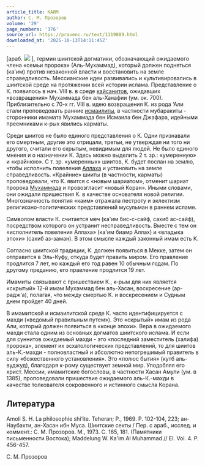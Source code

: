 ```yaml
---
article_title: КАИМ
author: С. М. Прозоров
volume: '29'
page_numbers: '376'
source_url: https://pravenc.ru/text/1319889.html
downloaded_at: '2025-10-13T14:11:45Z'
---
```


[араб. ![](https://pravenc.ru/char/26272/xc1xd6Bxb4xbbA/image.png) ], термин шиитской догматики, обозначающий ожидаемого члена «семьи пророка» (Аль-Мухаммад), который должен подняться (ка'им) против незаконной власти и восстановить на земле справедливость. Мессианские идеи развивались и культивировались в шиитской среде на протяжении всей истории ислама. Представление о К. появилось в нач. VIII в. в среде [кайсанитов](https://pravenc.ru/text/кайсанитов.html), ожидавших «возвращения» Мухаммада бен аль-Ханафии (ум. ок. 700). Приблизительно с 70-х гг. VIII в. идею возвращения К. из рода ‘Али стали проповедовать ранние [исмаилиты](https://pravenc.ru/text/исмаилиты.html), в частности мубаракиты - сторонники имамата Мухаммада бен Исмаила бен Джафара, идейными преемниками к-рых явились карматы.

Среди шиитов не было единого представления о К. Одни признавали его смертным, другие это отрицали, третьи, не утверждая ни того ни другого, считали его скрытым, невидимым для людей. Не было единого мнения и о назначении К. Здесь можно выделить 2 т. зр.: «умеренную» и «крайнюю». С т. зр. «умеренных» шиитов, К. будет послан на землю, чтобы исполнить повеления [Аллаха](https://pravenc.ru/text/Аллах.html) и установить на земле справедливость. «Крайние» шииты (в частности, карматы) проповедовали, что К. явится с «новым шариатом», отменит шариат пророка [Мухаммада](https://pravenc.ru/text/Мухаммад.html) и провозгласит «новый Коран». Иными словами, они ожидали пришествия К. в качестве основателя новой религии. Многозначность понятия «каим» отражала пестроту и эклектизм религиозно-политических представлений мусульман в раннем исламе.

Символом власти К. считается меч (ка'им бис-с-сайф, сахиб ас-сайф), посредством которого он устранит несправедливость. Вместе с тем он «исполнитель повеления Аллаха» (ка'им биамр Аллах) и «владыка эпохи» (сахиб аз-заман). В этом смысле каждый законный имам есть К.

Согласно шиитской традиции, К. должен появиться в Мекке, затем он отправится в Эль-Куфу, откуда будет править миром. Его правление продлится 7 лет, но каждый его год равен 10 обычным годам. По другому преданию, его правление продлится 19 лет.

Имамиты связывают с пришествием К., к-рым для них является «скрытый» 12-й имам Мухаммад бен аль-Хасан, воскресение (ар-радж‘а), полагая, что между смертью К. и воскресением и Судным днем пройдет 40 дней.

В имамитской и исмаилитской среде К. часто идентифицируется с махди («ведомый правильным путем»). Это «скрытый» имам из рода Али, который должен появиться в «конце эпохи». Вера в ожидаемого махди стала одним из основных догматов шиитского ислама. И если для суннитов ожидаемый махди - это «последний заместитель (халифа) пророка», элемент их эсхатологических представлений, то для шиитов аль-К.-махди - полновластный и абсолютно непогрешимый правитель в силу «божественного установления». Это «полюс бытия» (кутб аль-вуджуд), благодаря к-рому существует земной мир. Уподобляя его христ. Мессии, имамитские богословы, в частности Xасан Амули (ум. в 1385), проповедовали пришествие ожидаемого аль-К.-махди в качестве толкователя сокровенного и истинного смысла Корана.

## Литература

Amoli S. H. La philosophie shi‘ite. Teheran; P., 1969. P. 102-104, 223; ан-Наубахти, ан-Хасан ибн Муса. Шиитские секты / Пер. с араб., исслед. и коммент.: С. М. Прозоров. М., 1973. С. 165, 181. (Памятники письменности Востока); Maddelung W. Ka'im Al Muhammad // EI. Vol. 4. P. 456-457.

С. М. Прозоров
